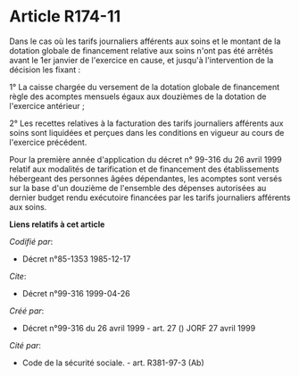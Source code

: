 # Article R174-11

Dans le cas où les tarifs journaliers afférents aux soins et le montant de la dotation globale de financement relative aux
soins n'ont pas été arrêtés avant le 1er janvier de l'exercice en cause, et jusqu'à l'intervention de la décision les
fixant :

1° La caisse chargée du versement de la dotation globale de financement règle des acomptes mensuels égaux aux douzièmes de la
dotation de l'exercice antérieur ;

2° Les recettes relatives à la facturation des tarifs journaliers afférents aux soins sont liquidées et perçues dans les
conditions en vigueur au cours de l'exercice précédent.

Pour la première année d'application du décret n° 99-316 du 26 avril 1999 relatif aux modalités de tarification et de
financement des établissements hébergeant des personnes âgées dépendantes, les acomptes sont versés sur la base d'un douzième
de l'ensemble des dépenses autorisées au dernier budget rendu exécutoire financées par les tarifs journaliers afférents aux
soins.

**Liens relatifs à cet article**

_Codifié par_:

  - Décret n°85-1353 1985-12-17

_Cite_:

  - Décret n°99-316 1999-04-26

_Créé par_:

  - Décret n°99-316 du 26 avril 1999 - art. 27 () JORF 27 avril 1999

_Cité par_:

  - Code de la sécurité sociale. - art. R381-97-3 (Ab)
